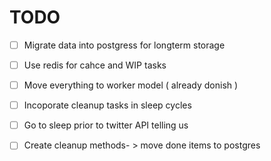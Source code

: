 TODO
=================

 - [ ] Migrate data into postgress for longterm storage
 - [ ] Use redis for cahce and WIP tasks
 - [ ] Move everything to worker model ( already donish )
 - [ ] Incoporate cleanup tasks in sleep cycles
 - [ ] Go to sleep prior to twitter API telling us
 - [ ] Create cleanup methods- > move done items to postgres

  
